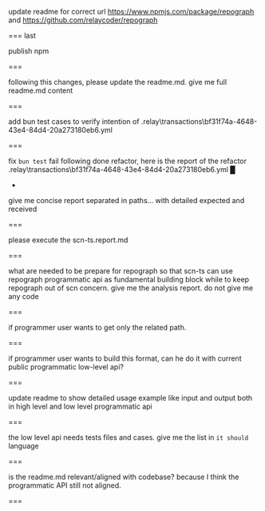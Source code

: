 update readme for correct url https://www.npmjs.com/package/repograph and https://github.com/relaycoder/repograph

=== last

publish npm

===

following this changes, please update the readme.md. give me full readme.md content

===

add bun test cases to verify intention of .relay\transactions\bf31f74a-4648-43e4-84d4-20a273180eb6.yml

===

fix `bun test` fail following done refactor, here is the report of the refactor .relay\transactions\bf31f74a-4648-43e4-84d4-20a273180eb6.yml █

-

give me concise report separated in paths... with detailed expected and received

===

please execute the scn-ts.report.md

===

what are needed to be prepare for repograph so that scn-ts can use repograph programmatic api as fundamental building block while to keep repograph out of scn concern. give me the analysis report. do not give me any code

===

if programmer user wants to get only the related path.

===

if programmer user wants to build this format, can he do it with current public programmatic low-level api?

===

update readme to show detailed usage example like input and output both in high level and low level programmatic api

===

the low level api needs tests files and cases. give me the list in `it should` language

===

is the readme.md relevant/aligned with codebase? because I think the programmatic API still not aligned.

===
